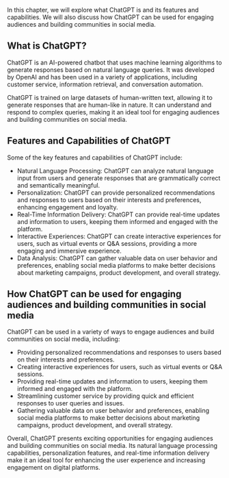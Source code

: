 
In this chapter, we will explore what ChatGPT is and its features and capabilities. We will also discuss how ChatGPT can be used for engaging audiences and building communities in social media.

What is ChatGPT?
----------------

ChatGPT is an AI-powered chatbot that uses machine learning algorithms to generate responses based on natural language queries. It was developed by OpenAI and has been used in a variety of applications, including customer service, information retrieval, and conversation automation.

ChatGPT is trained on large datasets of human-written text, allowing it to generate responses that are human-like in nature. It can understand and respond to complex queries, making it an ideal tool for engaging audiences and building communities on social media.

Features and Capabilities of ChatGPT
------------------------------------

Some of the key features and capabilities of ChatGPT include:

* Natural Language Processing: ChatGPT can analyze natural language input from users and generate responses that are grammatically correct and semantically meaningful.
* Personalization: ChatGPT can provide personalized recommendations and responses to users based on their interests and preferences, enhancing engagement and loyalty.
* Real-Time Information Delivery: ChatGPT can provide real-time updates and information to users, keeping them informed and engaged with the platform.
* Interactive Experiences: ChatGPT can create interactive experiences for users, such as virtual events or Q\&A sessions, providing a more engaging and immersive experience.
* Data Analysis: ChatGPT can gather valuable data on user behavior and preferences, enabling social media platforms to make better decisions about marketing campaigns, product development, and overall strategy.

How ChatGPT can be used for engaging audiences and building communities in social media
---------------------------------------------------------------------------------------

ChatGPT can be used in a variety of ways to engage audiences and build communities on social media, including:

* Providing personalized recommendations and responses to users based on their interests and preferences.
* Creating interactive experiences for users, such as virtual events or Q\&A sessions.
* Providing real-time updates and information to users, keeping them informed and engaged with the platform.
* Streamlining customer service by providing quick and efficient responses to user queries and issues.
* Gathering valuable data on user behavior and preferences, enabling social media platforms to make better decisions about marketing campaigns, product development, and overall strategy.

Overall, ChatGPT presents exciting opportunities for engaging audiences and building communities on social media. Its natural language processing capabilities, personalization features, and real-time information delivery make it an ideal tool for enhancing the user experience and increasing engagement on digital platforms.
